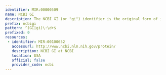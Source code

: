 ```yaml
---
identifier: MIR:00000509
name: NCBI GI
description: The NCBI GI (or "gi") identifier is the original form of identifier for sequence records processed by the NCBI. This 'GenInfo' identifier system was used to access GenBank and related databases, and was assigned to both protein and nucleotide sequences.
prefix: ncbigi
pattern: ^(GI|gi)\:\d+$
prefixed: 0
resources:
 - identifier: MIR:00100652
   accessurl: http://www.ncbi.nlm.nih.gov/protein/
   description: NCBI GI at NCBI
   location: USA
   official: false
   provider_code: ncbi
---
```

